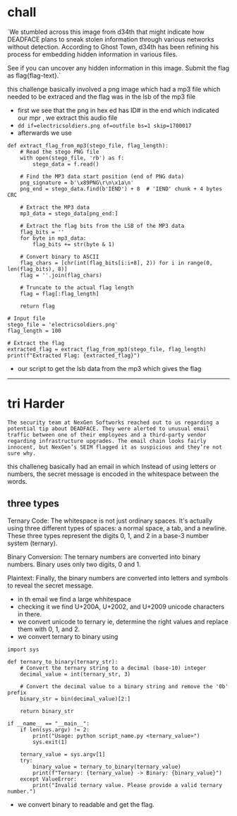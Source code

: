 # chall
`We stumbled across this image from d34th that might indicate how DEADFACE plans to sneak stolen information through various networks without detection. According to Ghost Town, d34th has been refining his process for embedding hidden information in various files.

See if you can uncover any hidden information in this image. Submit the flag as flag{flag-text}.`

this challenge basically involved a png image which had a mp3 file which needed to be extraced and the flag was in the lsb of the mp3 file

* first we see that the png in hex ed has ID# in the end which indicated our mpr , we extract this audio file
* `dd if=electricsoldiers.png of=outfile bs=1 skip=1700017`
* afterwards we use
```
def extract_flag_from_mp3(stego_file, flag_length):
    # Read the stego PNG file
    with open(stego_file, 'rb') as f:
        stego_data = f.read()

    # Find the MP3 data start position (end of PNG data)
    png_signature = b'\x89PNG\r\n\x1a\n'
    png_end = stego_data.find(b'IEND') + 8  # 'IEND' chunk + 4 bytes CRC

    # Extract the MP3 data
    mp3_data = stego_data[png_end:]

    # Extract the flag bits from the LSB of the MP3 data
    flag_bits = ''
    for byte in mp3_data:
        flag_bits += str(byte & 1)

    # Convert binary to ASCII
    flag_chars = [chr(int(flag_bits[i:i+8], 2)) for i in range(0, len(flag_bits), 8)]
    flag = ''.join(flag_chars)

    # Truncate to the actual flag length
    flag = flag[:flag_length]

    return flag

# Input file
stego_file = 'electricsoldiers.png'
flag_length = 100

# Extract the flag
extracted_flag = extract_flag_from_mp3(stego_file, flag_length)
print(f"Extracted Flag: {extracted_flag}")
```

* our script to get the lsb data from the mp3 which gives the flag


------------------------------------------

# tri Harder
`The security team at NexGen Softworks reached out to us regarding a potential tip about DEADFACE. They were alerted to unusual email traffic between one of their employees and a third-party vendor regarding infrastructure upgrades. The email chain looks fairly innocent, but NexGen’s SEIM flagged it as suspicious and they’re not sure why.`

this challeneg basically had an email in which Instead of using letters or numbers, the secret message is encoded in the whitespace between the words.

## three types
Ternary Code: The whitespace is not just ordinary spaces. It's actually using three different types of spaces: a normal space, a tab, and a newline. These three types represent the digits 0, 1, and 2 in a base-3 number system (ternary).

Binary Conversion: The ternary numbers are converted into binary numbers. Binary uses only two digits, 0 and 1.

Plaintext: Finally, the binary numbers are converted into letters and symbols to reveal the secret message.

* in th email we find a large whhitespace
* checking it we find U+200A, U+2002, and U+2009 unicode characters in there.
* we convert unicode to ternary ie, determine the right values and replace them with 0, 1, and 2.
* we convert ternary to binary using
```
import sys

def ternary_to_binary(ternary_str):
    # Convert the ternary string to a decimal (base-10) integer
    decimal_value = int(ternary_str, 3)

    # Convert the decimal value to a binary string and remove the '0b' prefix
    binary_str = bin(decimal_value)[2:]

    return binary_str

if __name__ == "__main__":
    if len(sys.argv) != 2:
        print("Usage: python script_name.py <ternary_value>")
        sys.exit(1)

    ternary_value = sys.argv[1]
    try:
        binary_value = ternary_to_binary(ternary_value)
        print(f"Ternary: {ternary_value} -> Binary: {binary_value}")
    except ValueError:
        print("Invalid ternary value. Please provide a valid ternary number.")
```

* we convert binary to readable and get the flag. 

